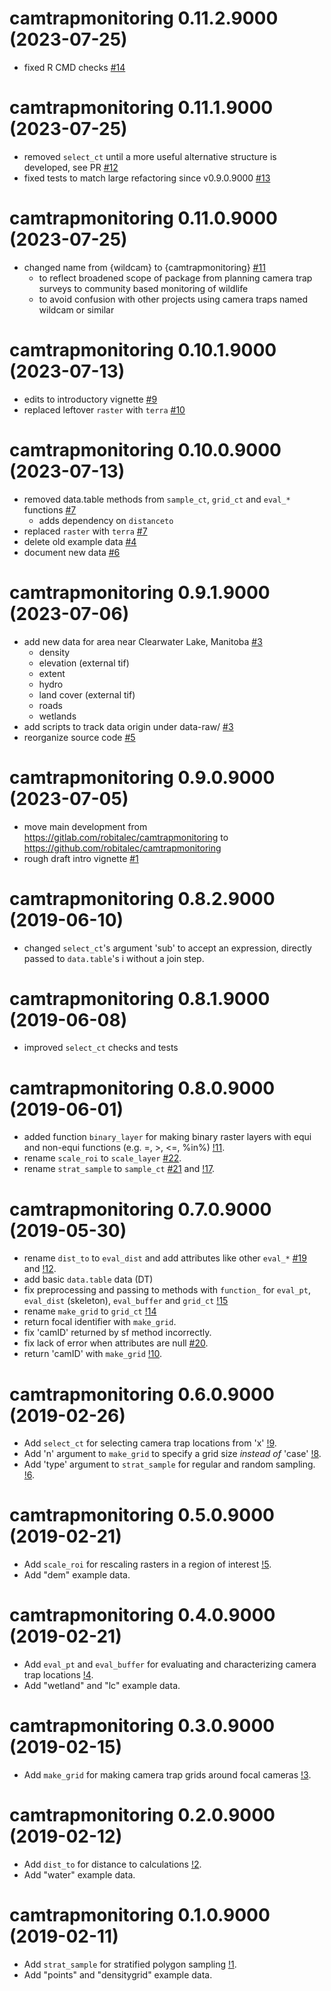 # camtrapmonitoring 0.11.2.9000 (2023-07-25)

* fixed R CMD checks [#14](https://github.com/robitalec/camtrapmonitoring/pull/14)


# camtrapmonitoring 0.11.1.9000 (2023-07-25)

* removed `select_ct` until a more useful alternative structure is developed, see PR [#12](https://github.com/robitalec/camtrapmonitoring/pull/12)
* fixed tests to match large refactoring since v0.9.0.9000 [#13](https://github.com/robitalec/camtrapmonitoring/pull/13)


# camtrapmonitoring 0.11.0.9000 (2023-07-25)

* changed name from {wildcam} to {camtrapmonitoring} [#11](https://github.com/robitalec/camtrapmonitoring/pull/11)
	- to reflect broadened scope of package from planning camera trap surveys to community based monitoring of wildlife
  - to avoid confusion with other projects using camera traps named wildcam or similar



# camtrapmonitoring 0.10.1.9000 (2023-07-13)

* edits to introductory vignette [#9](https://github.com/robitalec/camtrapmonitoring/pull/9)
* replaced leftover `raster` with `terra` [#10](https://github.com/robitalec/camtrapmonitoring/pull/10)



# camtrapmonitoring 0.10.0.9000 (2023-07-13)

* removed data.table methods from `sample_ct`, `grid_ct` and `eval_*` functions [#7](https://github.com/robitalec/camtrapmonitoring/pull/7)
	- adds dependency on `distanceto`
* replaced `raster` with `terra` [#7](https://github.com/robitalec/camtrapmonitoring/pull/7)
* delete old example data [#4](https://github.com/robitalec/camtrapmonitoring/pull/4)
* document new data [#6](https://github.com/robitalec/camtrapmonitoring/pull/6)



# camtrapmonitoring 0.9.1.9000 (2023-07-06)

* add new data for area near Clearwater Lake, Manitoba [#3](https://github.com/robitalec/camtrapmonitoring/pull/3)
	- density
	- elevation (external tif)
	- extent
	- hydro
	- land cover (external tif)
	- roads
	- wetlands
* add scripts to track data origin under data-raw/ [#3](https://github.com/robitalec/camtrapmonitoring/pull/3)
* reorganize source code [#5](https://github.com/robitalec/camtrapmonitoring/pull/5)



# camtrapmonitoring 0.9.0.9000 (2023-07-05)

* move main development from https://gitlab.com/robitalec/camtrapmonitoring to https://github.com/robitalec/camtrapmonitoring
* rough draft intro vignette [#1](https://github.com/robitalec/camtrapmonitoring/pull/1)



# camtrapmonitoring 0.8.2.9000 (2019-06-10)

* changed `select_ct`'s argument 'sub' to accept an expression, directly passed to `data.table`'s i without a join step. 



# camtrapmonitoring 0.8.1.9000 (2019-06-08)

* improved `select_ct` checks and tests



# camtrapmonitoring 0.8.0.9000 (2019-06-01) 

* added function `binary_layer` for making binary raster layers with equi and non-equi functions (e.g. =, >, <=, %in%) [!11](https://gitlab.com/robit.a/camtrapmonitoring/merge_requests/11).
* rename `scale_roi` to `scale_layer` [#22](https://gitlab.com/robit.a/camtrapmonitoring/issues/22). 
* rename `strat_sample` to `sample_ct` [#21](https://gitlab.com/robit.a/camtrapmonitoring/issues/21) and [!17](https://gitlab.com/robit.a/camtrapmonitoring/merge_requests/17). 



# camtrapmonitoring 0.7.0.9000 (2019-05-30) 

* rename `dist_to` to `eval_dist` and add attributes like other `eval_*` [#19](https://gitlab.com/robit.a/camtrapmonitoring/issues/19) and [!12](https://gitlab.com/robit.a/camtrapmonitoring/merge_requests/12). 
* add basic `data.table` data (DT)
* fix preprocessing and passing to methods with `function_` for `eval_pt`, `eval_dist` (skeleton), `eval_buffer` and `grid_ct`  [!15](https://gitlab.com/robit.a/camtrapmonitoring/merge_requests/15) 
* rename `make_grid` to `grid_ct` [!14](https://gitlab.com/robit.a/camtrapmonitoring/merge_requests/14) 
* return focal identifier with `make_grid`. 
* fix 'camID' returned by sf method incorrectly. 
* fix lack of error when attributes are null [#20](https://gitlab.com/robit.a/camtrapmonitoring/issues/20). 
* return 'camID' with `make_grid` [!10](https://gitlab.com/robit.a/camtrapmonitoring/merge_requests/10). 



# camtrapmonitoring 0.6.0.9000 (2019-02-26) 

* Add `select_ct` for selecting camera trap locations from 'x' [!9](https://gitlab.com/robit.a/camtrapmonitoring/merge_requests/9). 
* Add 'n' argument to `make_grid` to specify a grid size *instead of* 'case' [!8](https://gitlab.com/robit.a/camtrapmonitoring/merge_requests/8). 
* Add 'type' argument to `strat_sample` for regular and random sampling. [!6](https://gitlab.com/robit.a/camtrapmonitoring/merge_requests/6). 



# camtrapmonitoring 0.5.0.9000 (2019-02-21) 

* Add `scale_roi` for rescaling rasters in a region of interest  [!5](https://gitlab.com/robit.a/camtrapmonitoring/merge_requests/5). 
* Add "dem" example data. 



# camtrapmonitoring 0.4.0.9000 (2019-02-21) 

* Add `eval_pt` and `eval_buffer` for evaluating and characterizing camera trap locations [!4](https://gitlab.com/robit.a/camtrapmonitoring/merge_requests/4). 
* Add "wetland" and "lc" example data. 



# camtrapmonitoring 0.3.0.9000 (2019-02-15) 

* Add `make_grid` for making camera trap grids around focal cameras [!3](https://gitlab.com/robit.a/camtrapmonitoring/merge_requests/3). 



# camtrapmonitoring 0.2.0.9000 (2019-02-12) 

* Add `dist_to` for distance to calculations [!2](https://gitlab.com/robit.a/camtrapmonitoring/merge_requests/2). 
* Add "water" example data. 



# camtrapmonitoring 0.1.0.9000 (2019-02-11) 

* Add `strat_sample` for stratified polygon sampling [!1](https://gitlab.com/robit.a/camtrapmonitoring/merge_requests/1). 
* Add "points" and "densitygrid" example data. 

